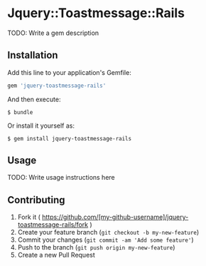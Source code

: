 # Jquery::Toastmessage::Rails

TODO: Write a gem description

## Installation

Add this line to your application's Gemfile:

```ruby
gem 'jquery-toastmessage-rails'
```

And then execute:

    $ bundle

Or install it yourself as:

    $ gem install jquery-toastmessage-rails

## Usage

TODO: Write usage instructions here

## Contributing

1. Fork it ( https://github.com/[my-github-username]/jquery-toastmessage-rails/fork )
2. Create your feature branch (`git checkout -b my-new-feature`)
3. Commit your changes (`git commit -am 'Add some feature'`)
4. Push to the branch (`git push origin my-new-feature`)
5. Create a new Pull Request
